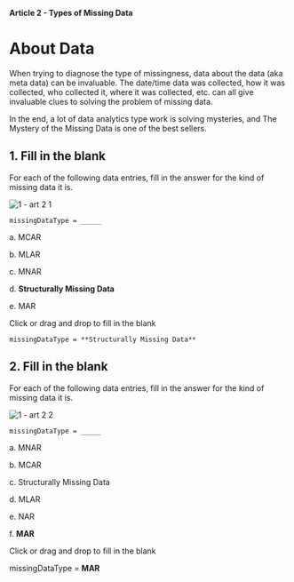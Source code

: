 **Article 2 - Types of Missing Data**

# About Data

When trying to diagnose the type of missingness, data about the data (aka meta data) can be invaluable. The date/time data was collected, how it was collected, who collected it, where it was collected, etc. can all give invaluable clues to solving the problem of missing data.

In the end, a lot of data analytics type work is solving mysteries, and The Mystery of the Missing Data is one of the best sellers.

## 1. Fill in the blank

  For each of the following data entries, fill in the answer for the kind of missing data it is.
  
  ![1 - art 2 1](https://user-images.githubusercontent.com/74751990/209634040-55891409-0174-4a60-98d9-bf4987d46f8d.jpg)

    missingDataType = _____

  a.  MCAR
  
  b.  MLAR
  
  c.  MNAR
  
  d.  **Structurally Missing Data**
  
  e.  MAR
  
  Click or drag and drop to fill in the blank
  
    missingDataType = **Structurally Missing Data**

## 2. Fill in the blank

  For each of the following data entries, fill in the answer for the kind of missing data it is.
  
  ![1 - art 2 2](https://user-images.githubusercontent.com/74751990/209832238-fcc62256-eda2-4972-90da-239acba51fdd.jpg)
  
    missingDataType = _____

  a.  MNAR
  
  b.  MCAR
  
  c.  Structurally Missing Data
  
  d.  MLAR
  
  e.  NAR
  
  f.  **MAR**

  Click or drag and drop to fill in the blank

  missingDataType = **MAR**

  
  
  
  
  
